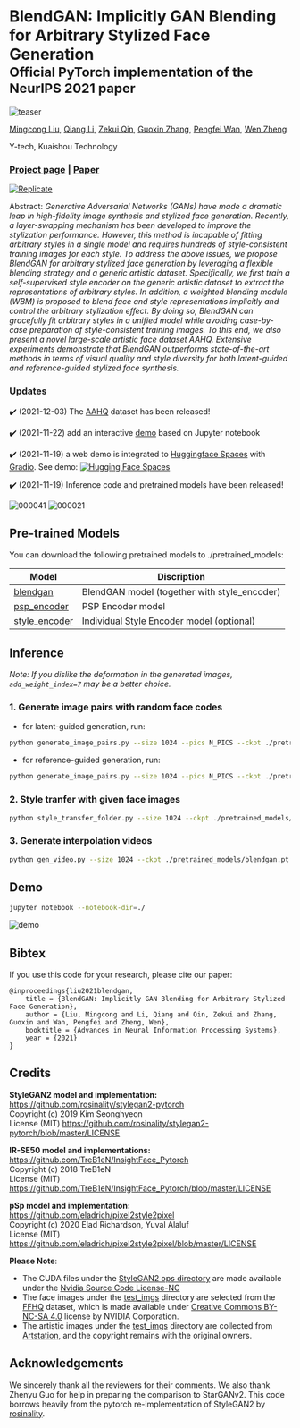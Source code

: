 # BlendGAN: Implicitly GAN Blending for Arbitrary Stylized Face Generation <br><sub>Official PyTorch implementation of the NeurIPS 2021 paper</sub>

![teaser](./index_files/teaser.jpg)

[Mingcong Liu](https://scholar.google.com/citations?user=IYx0IbgAAAAJ), [Qiang Li](https://scholar.google.com/citations?user=GGPvOP4AAAAJ), [Zekui Qin](https://github.com/ZekuiQin), [Guoxin Zhang](), [Pengfei Wan](), [Wen Zheng](https://sites.google.com/view/zhengwen-kwai)

Y-tech, Kuaishou Technology


### [Project page](https://onion-liu.github.io/BlendGAN) |   [Paper](https://arxiv.org/abs/2110.11728)
[![Replicate](https://replicate.com/onion-liu/blendgan/badge)](https://replicate.com/onion-liu/blendgan)

Abstract: *Generative Adversarial Networks (GANs) have made a dramatic leap in high-fidelity image synthesis and stylized face generation. Recently, a layer-swapping mechanism has been developed to improve the stylization performance. However, this method is incapable of fitting arbitrary styles in a single model and requires hundreds of style-consistent training images for each style. To address the above issues, we propose BlendGAN for arbitrary stylized face generation by leveraging a flexible blending strategy and a generic artistic dataset. Specifically, we first train a self-supervised style encoder on the generic artistic dataset to extract the representations of arbitrary styles. In addition, a weighted blending module (WBM) is proposed to blend face and style representations implicitly and control the arbitrary stylization effect. By doing so, BlendGAN can gracefully fit arbitrary styles in a unified model while avoiding case-by-case preparation of style-consistent training images. To this end, we also present a novel large-scale artistic face dataset AAHQ. Extensive experiments demonstrate that BlendGAN outperforms state-of-the-art methods in terms of visual quality and style diversity for both latent-guided and reference-guided stylized face synthesis.*

### Updates

:heavy_check_mark: (2021-12-03) The [AAHQ](https://github.com/onion-liu/aahq-dataset) dataset has been released!

:heavy_check_mark: (2021-11-22) add an interactive [demo](#Demo) based on Jupyter notebook

:heavy_check_mark: (2021-11-19) a web demo is integrated to [Huggingface Spaces](https://huggingface.co/spaces) with [Gradio](https://github.com/gradio-app/gradio). See demo: [![Hugging Face Spaces](https://img.shields.io/badge/%F0%9F%A4%97%20Hugging%20Face-Spaces-blue)](https://huggingface.co/spaces/akhaliq/BlendGAN)

:heavy_check_mark: (2021-11-19) Inference code and pretrained models have been released! 

![000041](https://user-images.githubusercontent.com/6346064/142623312-3e6f09aa-ce88-465c-b956-a8b4db95b4da.gif)
![000021](https://user-images.githubusercontent.com/6346064/142621044-086cde48-8604-467b-8c43-8768b6670ec2.gif)

## Pre-trained Models

You can download the following pretrained models to ./pretrained_models:

|  Model  | Discription  |
|  ----  | ----  |
| [blendgan](https://drive.google.com/file/d/1eF04jKMLAb9DvzI72m8Akn5ykWf3EafE/view?usp=sharing)  | BlendGAN model (together with style_encoder) |
| [psp_encoder](https://drive.google.com/file/d/14nevG94hNkkwaoK5eJLF1iv78cv5O8fN/view?usp=sharing) | PSP Encoder model |
| [style_encoder](https://drive.google.com/file/d/1EaM0ZYsAMdPkbRz0smLNIlJ1rxVAhbEz/view?usp=sharing) | Individual Style Encoder model (optional) |

## Inference

*Note: If you dislike the deformation in the generated images, `add_weight_index=7` may be a better choice.*

### 1. Generate image pairs with random face codes

- for latent-guided generation, run:

```bash
python generate_image_pairs.py --size 1024 --pics N_PICS --ckpt ./pretrained_models/blendgan.pt --outdir results/generated_pairs/latent_guided/
```

- for reference-guided generation, run:

```bash
python generate_image_pairs.py --size 1024 --pics N_PICS --ckpt ./pretrained_models/blendgan.pt --style_img ./test_imgs/style_imgs/100036.png --outdir results/generated_pairs/reference_guided/
```

### 2. Style tranfer with given face images

```bash
python style_transfer_folder.py --size 1024 --ckpt ./pretrained_models/blendgan.pt --psp_encoder_ckpt ./pretrained_models/psp_encoder.pt --style_img_path ./test_imgs/style_imgs/ --input_img_path ./test_imgs/face_imgs/ --outdir results/style_transfer/
```

### 3. Generate interpolation videos

```bash
python gen_video.py --size 1024 --ckpt ./pretrained_models/blendgan.pt --psp_encoder_ckpt ./pretrained_models/psp_encoder.pt --style_img_path ./test_imgs/style_imgs/ --input_img_path ./test_imgs/face_imgs/ --outdir results/inter_videos/
```

## Demo

```bash
jupyter notebook --notebook-dir=./
```

![demo](./index_files/demo.jpg)

## Bibtex
If you use this code for your research, please cite our paper:
```
@inproceedings{liu2021blendgan,
    title = {BlendGAN: Implicitly GAN Blending for Arbitrary Stylized Face Generation},
    author = {Liu, Mingcong and Li, Qiang and Qin, Zekui and Zhang, Guoxin and Wan, Pengfei and Zheng, Wen},
    booktitle = {Advances in Neural Information Processing Systems},
    year = {2021}
}
```

## Credits
**StyleGAN2 model and implementation:**  
https://github.com/rosinality/stylegan2-pytorch  
Copyright (c) 2019 Kim Seonghyeon  
License (MIT) https://github.com/rosinality/stylegan2-pytorch/blob/master/LICENSE  

**IR-SE50 model and implementations:**  
https://github.com/TreB1eN/InsightFace_Pytorch  
Copyright (c) 2018 TreB1eN  
License (MIT) https://github.com/TreB1eN/InsightFace_Pytorch/blob/master/LICENSE

**pSp model and implementation:**   
https://github.com/eladrich/pixel2style2pixel  
Copyright (c) 2020 Elad Richardson, Yuval Alaluf  
License (MIT) https://github.com/eladrich/pixel2style2pixel/blob/master/LICENSE

**Please Note**:

- The CUDA files under the [StyleGAN2 ops directory](./op) are made available under the [Nvidia Source Code License-NC](https://nvlabs.github.io/stylegan2/license.html)
- The face images under the [test_imgs](./test_imgs/face_imgs) directory are selected from the [FFHQ](https://github.com/NVlabs/ffhq-dataset) dataset, which is made available under [Creative Commons BY-NC-SA 4.0](https://creativecommons.org/licenses/by-nc-sa/4.0/) license by NVIDIA Corporation.
- The artistic images under the [test_imgs](./test_imgs/style_imgs) directory are collected from [Artstation](https://www.artstation.com), and the copyright remains with the original owners.


## Acknowledgements

We sincerely thank all the reviewers for their comments. We also thank Zhenyu Guo for help in preparing the comparison to StarGANv2.
This code borrows heavily from the pytorch re-implementation of StyleGAN2 by [rosinality](https://github.com/rosinality/stylegan2-pytorch).


